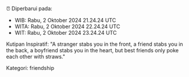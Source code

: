⏰ Diperbarui pada:
- WIB: Rabu, 2 Oktober 2024 21.24.24 UTC
- WITA: Rabu, 2 Oktober 2024 22.24.24 UTC
- WIT: Rabu, 2 Oktober 2024 23.24.24 UTC

Kutipan Inspiratif:
"A stranger stabs you in the front, a friend stabs you in the back, a boyfriend stabs you in the heart, but best friends only poke each other with straws."


Kategori: friendship

